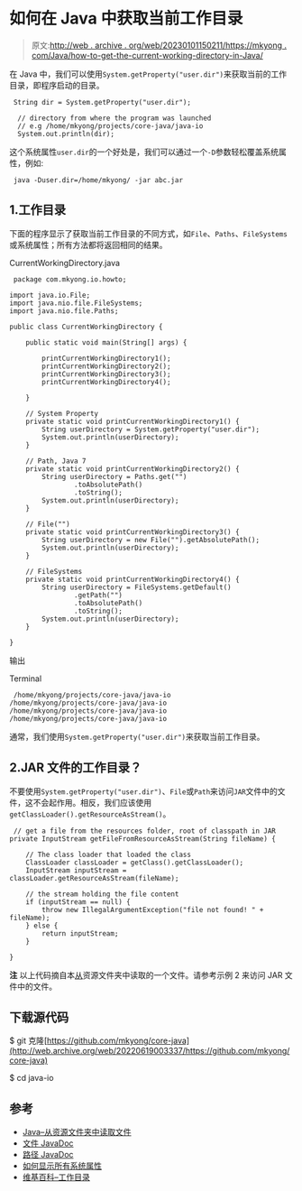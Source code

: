 # 如何在 Java 中获取当前工作目录

> 原文:[http://web . archive . org/web/20230101150211/https://mkyong . com/Java/how-to-get-the-current-working-directory-in-Java/](http://web.archive.org/web/20230101150211/https://mkyong.com/java/how-to-get-the-current-working-directory-in-java/)

在 Java 中，我们可以使用`System.getProperty("user.dir")`来获取当前的工作目录，即程序启动的目录。

```
 String dir = System.getProperty("user.dir");

  // directory from where the program was launched
  // e.g /home/mkyong/projects/core-java/java-io
  System.out.println(dir); 
```

这个系统属性`user.dir`的一个好处是，我们可以通过一个`-D`参数轻松覆盖系统属性，例如:

```
 java -Duser.dir=/home/mkyong/ -jar abc.jar 
```

## 1.工作目录

下面的程序显示了获取当前工作目录的不同方式，如`File`、`Paths`、`FileSystems`或系统属性；所有方法都将返回相同的结果。

CurrentWorkingDirectory.java

```
 package com.mkyong.io.howto;

import java.io.File;
import java.nio.file.FileSystems;
import java.nio.file.Paths;

public class CurrentWorkingDirectory {

    public static void main(String[] args) {

        printCurrentWorkingDirectory1();
        printCurrentWorkingDirectory2();
        printCurrentWorkingDirectory3();
        printCurrentWorkingDirectory4();

    }

    // System Property
    private static void printCurrentWorkingDirectory1() {
        String userDirectory = System.getProperty("user.dir");
        System.out.println(userDirectory);
    }

    // Path, Java 7
    private static void printCurrentWorkingDirectory2() {
        String userDirectory = Paths.get("")
                .toAbsolutePath()
                .toString();
        System.out.println(userDirectory);
    }

    // File("")
    private static void printCurrentWorkingDirectory3() {
        String userDirectory = new File("").getAbsolutePath();
        System.out.println(userDirectory);
    }

    // FileSystems
    private static void printCurrentWorkingDirectory4() {
        String userDirectory = FileSystems.getDefault()
                .getPath("")
                .toAbsolutePath()
                .toString();
        System.out.println(userDirectory);
    }

} 
```

输出

Terminal

```
 /home/mkyong/projects/core-java/java-io
/home/mkyong/projects/core-java/java-io
/home/mkyong/projects/core-java/java-io
/home/mkyong/projects/core-java/java-io 
```

通常，我们使用`System.getProperty("user.dir")`来获取当前工作目录。

## 2.JAR 文件的工作目录？

不要使用`System.getProperty("user.dir")`、`File`或`Path`来访问`JAR`文件中的文件，这不会起作用。相反，我们应该使用`getClassLoader().getResourceAsStream()`。

```
 // get a file from the resources folder, root of classpath in JAR
private InputStream getFileFromResourceAsStream(String fileName) {

    // The class loader that loaded the class
    ClassLoader classLoader = getClass().getClassLoader();
    InputStream inputStream = classLoader.getResourceAsStream(fileName);

    // the stream holding the file content
    if (inputStream == null) {
        throw new IllegalArgumentException("file not found! " + fileName);
    } else {
        return inputStream;
    }

} 
```

**注**
以上代码摘自本[从](/web/20220619003337/https://mkyong.com/java/java-read-a-file-from-resources-folder/)资源文件夹中读取的一个文件。请参考示例 2 来访问 JAR 文件中的文件。

## 下载源代码

$ git 克隆[https://github.com/mkyong/core-java](http://web.archive.org/web/20220619003337/https://github.com/mkyong/core-java)

$ cd java-io

## 参考

*   [Java–从资源文件夹中读取文件](/web/20220619003337/https://mkyong.com/java/java-read-a-file-from-resources-folder/)
*   [文件 JavaDoc](http://web.archive.org/web/20220619003337/https://docs.oracle.com/en/java/javase/11/docs/api/java.base/java/io/File.html)
*   [路径 JavaDoc](http://web.archive.org/web/20220619003337/https://docs.oracle.com/en/java/javase/11/docs/api/java.base/java/nio/file/Path.html)
*   [如何显示所有系统属性](http://web.archive.org/web/20220619003337/https://mkyong.com/java/how-to-list-all-system-properties-key-and-value-in-java/)
*   [维基百科–工作目录](http://web.archive.org/web/20220619003337/https://en.wikipedia.org/wiki/Working_directory)

<input type="hidden" id="mkyong-current-postId" value="2847">